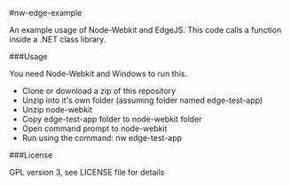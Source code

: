 #nw-edge-example

An example usage of Node-Webkit and EdgeJS. This code calls a function inside a .NET class library. 

###Usage

You need Node-Webkit and Windows to run this.

- Clone or download a zip of this repository
- Unzip into it's own folder (assuming folder named edge-test-app)
- Unzip node-webkit
- Copy edge-test-app folder to node-webkit folder
- Open command prompt to node-webkit
- Run using the command: nw edge-test-app

###License 

GPL version 3, see LICENSE file for details
